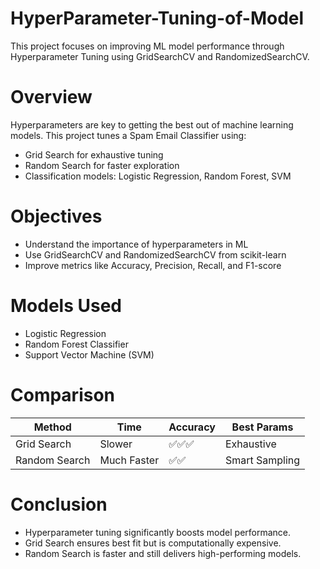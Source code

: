 # HyperParameter-Tuning-of-Model
This project focuses on improving ML model performance through Hyperparameter Tuning using GridSearchCV and RandomizedSearchCV.

# Overview
Hyperparameters are key to getting the best out of machine learning models. This project tunes a Spam Email Classifier using:
- Grid Search for exhaustive tuning
- Random Search for faster exploration
- Classification models: Logistic Regression, Random Forest, SVM

# Objectives
- Understand the importance of hyperparameters in ML
- Use GridSearchCV and RandomizedSearchCV from scikit-learn
- Improve metrics like Accuracy, Precision, Recall, and F1-score

# Models Used
- Logistic Regression
- Random Forest Classifier
- Support Vector Machine (SVM)

# Comparison
| Method        | Time        | Accuracy | Best Params    |
| ------------- | ----------- | -------- | -------------- |
| Grid Search   | Slower      | ✅✅✅  | Exhaustive    |
| Random Search | Much Faster | ✅✅    | Smart Sampling |

# Conclusion
- Hyperparameter tuning significantly boosts model performance.
- Grid Search ensures best fit but is computationally expensive.
- Random Search is faster and still delivers high-performing models.
